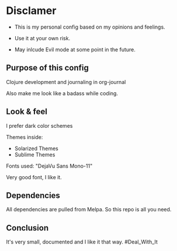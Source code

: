 # Disclamer

+ This is my personal config based on my opinions and feelings.

+ Use it at your own risk.

+ May inlcude Evil mode at some point in the future.


## Purpose of this config

Clojure development and journaling in org-journal

Also make me look like a badass while coding.


## Look & feel

I prefer dark color schemes 

Themes inside:

+ Solarized Themes
+ Sublime Themes

Fonts used: "DejaVu Sans Mono-11"

Very good font, I like it.

## Dependencies

All dependencies are pulled from Melpa. So this repo is all you need.

## Conclusion

It's very small, documented and I like it that way. #Deal_With_It


